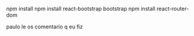 npm install 
npm install react-bootstrap bootstrap
npm install react-router-dom

paulo le os comentario q eu fiz
